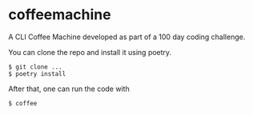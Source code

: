 # coffeemachine
A CLI Coffee Machine developed as part of a 100 day coding challenge.

You can clone the repo and install it using poetry.

```console
$ git clone ...
$ poetry install
```

After that, one can run the code with 
```console
$ coffee
```
